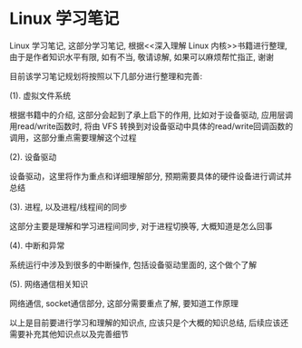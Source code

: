 # Linux 学习笔记

Linux 学习笔记, 这部分学习笔记, 根据<<深入理解 Linux 内核>>书籍进行整理, 由于是作者知识水平有限, 如有不当, 敬请谅解, 如果可以麻烦帮忙指正, 谢谢

目前该学习笔记规划将按照以下几部分进行整理和完善:

(1). 虚拟文件系统

根据书籍中的介绍, 这部分会起到了承上启下的作用, 比如对于设备驱动, 应用层调用read/write函数时, 将由 VFS 转换到对设备驱动中具体的read/write回调函数的调用，这部分重点需要理解这个过程

(2). 设备驱动

设备驱动，这里将作为重点和详细理解部分, 预期需要具体的硬件设备进行调试并总结

(3). 进程, 以及进程/线程间的同步

这部分主要是理解和学习进程间同步, 对于进程切换等, 大概知道是怎么回事

(4). 中断和异常

系统运行中涉及到很多的中断操作, 包括设备驱动里面的, 这个做个了解

(5). 网络通信相关知识

网络通信, socket通信部分, 这部分需要重点了解, 要知道工作原理


以上是目前要进行学习和理解的知识点, 应该只是个大概的知识总结, 后续应该还需要补充其他知识点以及完善细节
